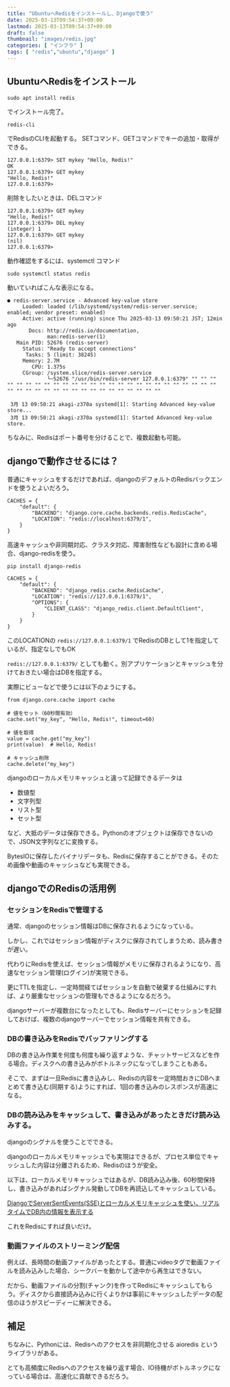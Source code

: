 ```yaml
---
title: "UbuntuへRedisをインストールし、Djangoで使う"
date: 2025-03-13T09:54:37+09:00
lastmod: 2025-03-13T09:54:37+09:00
draft: false
thumbnail: "images/redis.jpg"
categories: [ "インフラ" ]
tags: [ "redis","ubuntu","django" ]
---
```


## UbuntuへRedisをインストール

```
sudo apt install redis 
```

でインストール完了。

```
redis-cli
```

でRedisのCLIを起動する。 SETコマンド、GETコマンドでキーの追加・取得ができる。

```
127.0.0.1:6379> SET mykey "Hello, Redis!"
OK
127.0.0.1:6379> GET mykey
"Hello, Redis!"
127.0.0.1:6379> 
```

削除をしたいときは、DELコマンド

```
127.0.0.1:6379> GET mykey
"Hello, Redis!"
127.0.0.1:6379> DEL mykey
(integer) 1
127.0.0.1:6379> GET mykey
(nil)
127.0.0.1:6379> 
```

動作確認をするには、systemctl コマンド

```
sudo systemctl status redis 
```

動いていればこんな表示になる。
```
● redis-server.service - Advanced key-value store
     Loaded: loaded (/lib/systemd/system/redis-server.service; enabled; vendor preset: enabled)
     Active: active (running) since Thu 2025-03-13 09:50:21 JST; 12min ago
       Docs: http://redis.io/documentation,
             man:redis-server(1)
   Main PID: 52676 (redis-server)
     Status: "Ready to accept connections"
      Tasks: 5 (limit: 38245)
     Memory: 2.7M
        CPU: 1.375s
     CGroup: /system.slice/redis-server.service
             └─52676 "/usr/bin/redis-server 127.0.0.1:6379" "" "" "" "" "" "" "" "" "" "" "" "" "" "" "" "" "" "" "" "" "" "" "" "" "" "" "" "" "" "" "" "" "" "" "" "" "" "" "" "" "" "" ""

 3月 13 09:50:21 akagi-z370a systemd[1]: Starting Advanced key-value store...
 3月 13 09:50:21 akagi-z370a systemd[1]: Started Advanced key-value store.
```

ちなみに、Redisはポート番号を分けることで、複数起動も可能。


## djangoで動作させるには？

普通にキャッシュをするだけであれば、djangoのデフォルトのRedisバックエンドを使うとよいだろう。

```
CACHES = {
    "default": {
        "BACKEND": "django.core.cache.backends.redis.RedisCache",
        "LOCATION": "redis://localhost:6379/1",
    }
}
```

高速キャッシュや非同期対応、クラスタ対応、障害耐性なども設計に含める場合、django-redisを使う。

```
pip install django-redis
```

```
CACHES = {
    "default": {
        "BACKEND": "django_redis.cache.RedisCache",
        "LOCATION": "redis://127.0.0.1:6379/1",
        "OPTIONS": {
            "CLIENT_CLASS": "django_redis.client.DefaultClient",
        }
    }
}
```

このLOCATIONの `redis://127.0.0.1:6379/1` でRedisのDBとして1を指定しているが、指定なしでもOK

`redis://127.0.0.1:6379/` としても動く。別アプリケーションとキャッシュを分けておきたい場合はDBを指定する。


実際にビューなどで使うには以下のようにする。
```
from django.core.cache import cache

# 値をセット（60秒間有効）
cache.set("my_key", "Hello, Redis!", timeout=60)

# 値を取得
value = cache.get("my_key")
print(value)  # Hello, Redis!

# キャッシュ削除
cache.delete("my_key")
```

djangoのローカルメモリキャッシュと違って記録できるデータは

- 数値型
- 文字列型
- リスト型
- セット型

など、大抵のデータは保存できる。Pythonのオブジェクトは保存できないので、JSON文字列などに変換する。

BytesIOに保存したバイナリデータも、Redisに保存することができる。そのため画像や動画のキャッシュなども実現できる。


## djangoでのRedisの活用例

### セッションをRedisで管理する

通常、djangoのセッション情報はDBに保存されるようになっている。

しかし、これではセッション情報がディスクに保存されてしまうため、読み書きが遅い。

代わりにRedisを使えば、セッション情報がメモリに保存されるようになり、高速なセッション管理(ログイン)が実現できる。

更にTTLを指定し、一定時間経てばセッションを自動で破棄する仕組みにすれば、より厳重なセッションの管理もできるようになるだろう。

djangoサーバーが複数台になったとしても、Redisサーバーにセッションを記録しておけば、複数のdjangoサーバーでセッション情報を共有できる。

### DBの書き込みをRedisでバッファリングする

DBの書き込み作業を何度も何度も繰り返すような、チャットサービスなどを作る場合。ディスクへの書き込みがボトルネックになってしまうこともある。

そこで、まずは一旦Redisに書き込みし、Redisの内容を一定時間おきにDBへまとめて書き込む(同期する)ようにすれば、1回の書き込みのレスポンスが高速になる。


### DBの読み込みをキャッシュして、書き込みがあったときだけ読み込みする。

djangoのシグナルを使うことでできる。

djangoのローカルメモリキャッシュでも実現はできるが、プロセス単位でキャッシュした内容は分離されるため、Redisのほうが安全。

以下は、ローカルメモリキャッシュではあるが、DB読み込み後、60秒間保持し、書き込みがあればシグナル発動してDBを再読込してキャッシュしている。

[DjangoでServerSentEvents(SSE)とローカルメモリキャッシュを使い、リアルタイムでDB内の情報を表示する](/post/django-sse-local-caches-realtime/)

これをRedisにすれば良いだけ。

### 動画ファイルのストリーミング配信

例えば、長時間の動画ファイルがあったとする。普通にvideoタグで動画ファイルを読み込みした場合、シークバーを動かして途中から再生はできない。

だから、動画ファイルの分割(チャンク)を作ってRedisにキャッシュしてもらう。ディスクから直接読み込みに行くよりかは事前にキャッシュしたデータの配信のほうがスピーディーに解決できる。

## 補足

ちなみに、Pythonには、Redisへのアクセスを非同期化させる aioredis というライブラリがある。

とても高頻度にRedisへのアクセスを繰り返す場合、IO待機がボトルネックになっている場合は、高速化に貢献できるだろう。



